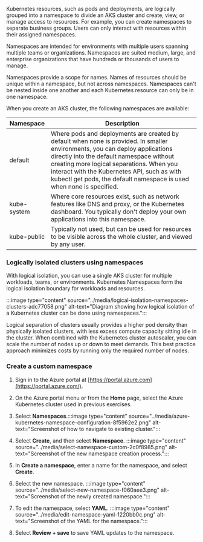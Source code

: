 Kubernetes resources, such as pods and deployments, are logically grouped into a namespace to divide an AKS cluster and create, view, or manage access to resources. For example, you can create namespaces to separate business groups. Users can only interact with resources within their assigned namespaces.

Namespaces are intended for environments with multiple users spanning multiple teams or organizations. Namespaces are suited medium, large, and enterprise organizations that have hundreds or thousands of users to manage.

Namespaces provide a scope for names. Names of resources should be unique within a namespace, but not across namespaces. Namespaces can't be nested inside one another and each Kubernetes resource can only be in one namespace.

When you create an AKS cluster, the following namespaces are available:<br>

| **Namespace** | **Description**                                                                                                                                                                                                                                                                                                                              |
| ------------- | -------------------------------------------------------------------------------------------------------------------------------------------------------------------------------------------------------------------------------------------------------------------------------------------------------------------------------------------- |
| default       | Where pods and deployments are created by default when none is provided. In smaller environments, you can deploy applications directly into the default namespace without creating more logical separations. When you interact with the Kubernetes API, such as with kubectl get pods, the default namespace is used when none is specified. |
| kube-system   | Where core resources exist, such as network features like DNS and proxy, or the Kubernetes dashboard. You typically don't deploy your own applications into this namespace.                                                                                                                                                                  |
| kube-public   | Typically not used, but can be used for resources to be visible across the whole cluster, and viewed by any user.                                                                                                                                                                                                                            |

### Logically isolated clusters using namespaces

With logical isolation, you can use a single AKS cluster for multiple workloads, teams, or environments. Kubernetes Namespaces form the logical isolation boundary for workloads and resources.

:::image type="content" source="../media/logical-isolation-namespaces-clusters-adc77058.png" alt-text="Diagram showing how logical isolation of a Kubernetes cluster can be done using namespaces.":::


Logical separation of clusters usually provides a higher pod density than physically isolated clusters, with less excess compute capacity sitting idle in the cluster. When combined with the Kubernetes cluster autoscaler, you can scale the number of nodes up or down to meet demands. This best practice approach minimizes costs by running only the required number of nodes.

### Create a custom namespace

1.  Sign in to the Azure portal at [https://portal.azure.com](https://portal.azure.com/).
2.  On the Azure portal menu or from the **Home** page, select the Azure Kubernetes cluster used in previous exercises.
3.  Select **Namespaces**.:::image type="content" source="../media/azure-kubernetes-namespace-configuration-8f5962e2.png" alt-text="Screenshot of how to navigate to existing cluster.":::
    
4.  Select **Create**, and then select **Namespace**. :::image type="content" source="../media/select-namespace-custom-2c0f8985.png" alt-text="Screenshot of the new namespace creation process.":::
    
5.  In **Create a namespace**, enter a name for the namespace, and select **Create**.
6.  Select the new namespace. :::image type="content" source="../media/select-new-namespace-f060aee3.png" alt-text="Screenshot of the newly created namespace.":::
    
7.  To edit the namespace, select **YAML**. :::image type="content" source="../media/edit-namespace-yaml-1220bb0c.png" alt-text="Screenshot of the YAML for the namespace.":::
    
8.  Select **Review + save** to save YAML updates to the namespace.
